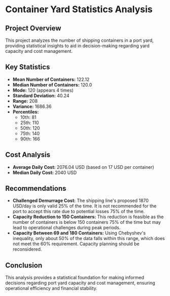 
#  Container Yard Statistics Analysis

## Project Overview
This project analyzes the number of shipping containers in a port yard, providing statistical insights to aid in decision-making regarding yard capacity and cost management.

## Key Statistics
- **Mean Number of Containers:** 122.12
- **Median Number of Containers:** 120.0
- **Mode:** 120 (appears 4 times)
- **Standard Deviation:** 40.24
- **Range:** 208
- **Variance:** 1686.36
- **Percentiles:**
  - 10th: 81
  - 25th: 110
  - 50th: 120
  - 75th: 140
  - 90th: 166

## Cost Analysis
- **Average Daily Cost:** 2076.04 USD (based on 17 USD per container)
- **Median Daily Cost:** 2040 USD

## Recommendations
- **Challenged Demurrage Cost:** The shipping line's proposed 1870 USD/day is only valid 25% of the time. It is not recommended for the port to accept this rate due to potential losses 75% of the time.
- **Capacity Reduction to 150 Containers:** This reduction is feasible as the number of containers is below 150 containers 75% of the time but may lead to operational challenges during peak periods.
- **Capacity Between 69 and 180 Containers:** Using Chebyshev's inequality, only about 50% of the data falls within this range, which does not meet the 60% requirement. Capacity planning should be reconsidered.

## Conclusion
This analysis provides a statistical foundation for making informed decisions regarding port yard capacity and cost management, ensuring operational efficiency and financial stability.
